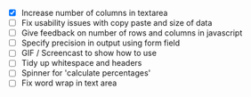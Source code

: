  - [x] Increase number of columns in textarea
 - [ ] Fix usability issues with copy paste and size of data
 - [ ] Give feedback on number of rows and columns in javascript
 - [ ] Specify precision in output using form field
 - [ ] GIF / Screencast to show how to use
 - [ ] Tidy up whitespace and headers
 - [ ] Spinner for 'calculate percentages'
 - [ ] Fix word wrap in text area
